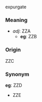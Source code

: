expurgate
### Meaning
+ _adj_: ZZA
    + __eg__: ZZB

### Origin

ZZC

### Synonym

__eg__: ZZD

+ ZZE


